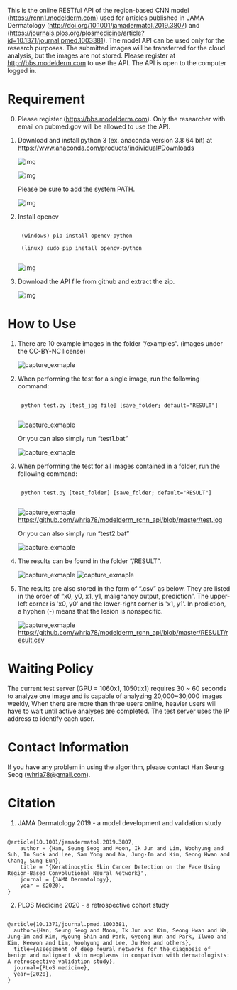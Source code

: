 This is the online RESTful API of the region-based CNN model (https://rcnn1.modelderm.com) used for articles published in JAMA Dermatology (http://doi.org/10.1001/jamadermatol.2019.3807) and (https://journals.plos.org/plosmedicine/article?id=10.1371/journal.pmed.1003381). The model API can be used only for the research purposes. The submitted images will be transferred for the cloud analysis, but the images are not stored. Please register at http://bbs.modelderm.com to use the API. The API is open to the computer logged in.

# Requirement
0) Please register (https://bbs.modelderm.com). Only the researcher with email on pubmed.gov will be allowed to use the API.
 
1) Download and install python 3 (ex. anaconda version 3.8 64 bit) at https://www.anaconda.com/products/individual#Downloads


	![img](./img/download_anaconda.PNG)

	![img](./img/ana1.PNG)

	Please be sure to add the system PATH. 
	
	![img](./img/ana2.PNG)

2) Install opencv

	<pre><code>
	(windows) pip install opencv-python
	
	(linux) sudo pip install opencv-python
	</code></pre>
	
	
	![img](./img/pip_opencv.PNG)

3) Download the API file from github and extract the zip.

	![img](./img/git_download.PNG)

# How to Use 

1) There are 10 example images in the folder “/examples”. (images under the CC-BY-NC license)

	![capture_exmaple](./img/capture_example_folder.PNG)

2) When performing the test for a single image, run the following command: 

	<pre><code>
	python test.py [test_jpg file] [save_folder; default="RESULT"]
	</code></pre>

	
	![capture_exmaple](./img/run_one_file.PNG)

	Or you can also simply run “test1.bat”
	
	![capture_exmaple](./img/batch_for_win.PNG)


3) When performing the test for all images contained in a folder, run the following command: 

	<pre><code>
	python test.py [test_folder] [save_folder; default="RESULT"]
	</code></pre>
	
	
	![capture_exmaple](./img/run_folder.PNG)
	https://github.com/whria78/modelderm_rcnn_api/blob/master/test.log

	Or you can also simply run “test2.bat”

	![capture_exmaple](./img/batch_for_win.PNG)


4) The results can be found in the folder “/RESULT”. 

	![capture_exmaple](./img/capture_result_folder.PNG)
	![capture_exmaple](./img/capture_result.PNG)

5) The results are also stored in the form of “.csv” as below. They are listed in the order of “x0, y0, x1, y1, malignancy output, prediction”. The upper-left corner is 'x0, y0' and the lower-right corner is 'x1, y1'. In prediction, a hyphen (-) means that the lesion is nonspecific.

	![capture_exmaple](./img/capture_result_csv.PNG)
	https://github.com/whria78/modelderm_rcnn_api/blob/master/RESULT/result.csv


# Waiting Policy
The current test server (GPU = 1060x1, 1050tix1) requires 30 ~ 60 seconds to analyze one image and is capable of analyzing 20,000~30,000 images weekly, When there are more than three users online, heavier users will have to wait until active analyses are completed. The test server uses the IP address to identify each user.  


# Contact Information
If you have any problem in using the algorithm, please contact Han Seung Seog (whria78@gmail.com).


# Citation
1) JAMA Dermatology 2019 - a model development and validation study

<pre><code>
@article{10.1001/jamadermatol.2019.3807,
    author = {Han, Seung Seog and Moon, Ik Jun and Lim, Woohyung and Suh, In Suck and Lee, Sam Yong and Na, Jung-Im and Kim, Seong Hwan and Chang, Sung Eun},
    title = "{Keratinocytic Skin Cancer Detection on the Face Using Region-Based Convolutional Neural Network}",
    journal = {JAMA Dermatology},
    year = {2020},
}
</pre></code>

2) PLOS Medicine 2020 - a retrospective cohort study

<pre><code>
@article{10.1371/journal.pmed.1003381,
  author={Han, Seung Seog and Moon, Ik Jun and Kim, Seong Hwan and Na, Jung-Im and Kim, Myoung Shin and Park, Gyeong Hun and Park, Ilwoo and Kim, Keewon and Lim, Woohyung and Lee, Ju Hee and others},
  title={Assessment of deep neural networks for the diagnosis of benign and malignant skin neoplasms in comparison with dermatologists: A retrospective validation study},
  journal={PLoS medicine},
  year={2020},
}
</pre></code>

